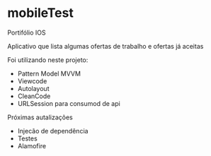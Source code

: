 # mobileTest
Portifólio IOS

Aplicativo que lista algumas ofertas de trabalho e ofertas já aceitas 

Foi utilizando neste projeto:

* Pattern Model MVVM 
* Viewcode
* Autolayout
* CleanCode
* URLSession para consumod de api  

Próximas autalizações 

* Injecão de dependência 
* Testes 
* Alamofire 
